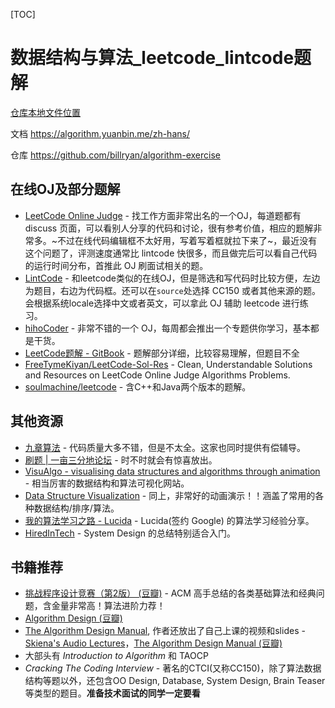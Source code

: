 
[TOC]


# 数据结构与算法_leetcode_lintcode题解
[仓库本地文件位置](file:///C:/Users/admin/Documents/Tridu33/jobswork/algorithm-exercise-master/)



文档
https://algorithm.yuanbin.me/zh-hans/

仓库
https://github.com/billryan/algorithm-exercise


## 在线OJ及部分题解

-   [LeetCode Online Judge](https://leetcode.com/) \- 找工作方面非常出名的一个OJ，每道题都有 discuss 页面，可以看别人分享的代码和讨论，很有参考价值，相应的题解非常多。~不过在线代码编辑框不太好用，写着写着框就拉下来了~，最近没有这个问题了，评测速度通常比 lintcode 快很多，而且做完后可以看自己代码的运行时间分布，首推此 OJ 刷面试相关的题。
-   [LintCode](http://www.lintcode.com/) \- 和leetcode类似的在线OJ，但是筛选和写代码时比较方便，左边为题目，右边为代码框。还可以在`source`处选择 CC150 或者其他来源的题。会根据系统locale选择中文或者英文，可以拿此 OJ 辅助 leetcode 进行练习。
-   [hihoCoder](http://hihocoder.com/) \- 非常不错的一个 OJ，每周都会推出一个专题供你学习，基本都是干货。
-   [LeetCode题解 - GitBook](https://www.gitbook.com/book/siddontang/leetcode-solution/details) \- 题解部分详细，比较容易理解，但题目不全
-   [FreeTymeKiyan/LeetCode-Sol-Res](https://github.com/FreeTymeKiyan/LeetCode-Sol-Res) \- Clean, Understandable Solutions and Resources on LeetCode Online Judge Algorithms Problems.
-   [soulmachine/leetcode](https://github.com/soulmachine/leetcode) \- 含C++和Java两个版本的题解。






## 其他资源

-   [九章算法](http://www.jiuzhang.com/) \- 代码质量大多不错，但是不太全。这家也同时提供有偿辅导。
-   [刷题 | 一亩三分地论坛](http://www.1point3acres.com/bbs/forum-84-1.html) \- 时不时就会有惊喜放出。
-   [VisuAlgo - visualising data structures and algorithms through animation](http://www.comp.nus.edu.sg/~stevenha/visualization/index.html) \- 相当厉害的数据结构和算法可视化网站。
-   [Data Structure Visualization](http://www.cs.usfca.edu/~galles/visualization/Algorithms.html) \- 同上，非常好的动画演示！！涵盖了常用的各种数据结构/排序/算法。
-   [我的算法学习之路 \- Lucida](http://zh.lucida.me/blog/on-learning-algorithms/) \- Lucida(签约 Google) 的算法学习经验分享。
-   [HiredInTech](http://www.hiredintech.com/) \- System Design 的总结特别适合入门。

## 书籍推荐

-   [挑战程序设计竞赛（第2版） (豆瓣)](http://book.douban.com/subject/24749842/) \- ACM 高手总结的各类基础算法和经典问题，含金量非常高！算法进阶力荐！
-   [Algorithm Design (豆瓣)](http://book.douban.com/subject/1475870/)
-   [The Algorithm Design Manual](http://www.amazon.com/exec/obidos/ASIN/1848000693/thealgorithmrepo), 作者还放出了自己上课的视频和slides - [Skiena's Audio Lectures](http://www3.cs.stonybrook.edu/~algorith/video-lectures/)，[The Algorithm Design Manual (豆瓣)](http://book.douban.com/subject/3072383/)
-   大部头有 *Introduction to Algorithm* 和 TAOCP
-   *Cracking The Coding Interview* \- 著名的CTCI(又称CC150)，除了算法数据结构等题以外，还包含OO Design, Database, System Design, Brain Teaser等类型的题目。**准备技术面试的同学一定要看**













